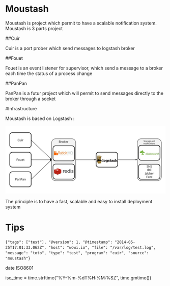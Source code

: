 Moustash
========

Moustash is project which permit to have a scalable notification system.
Moustash is 3 parts project

##Cuir

Cuir is a port prober which send messages to logstash broker

##Fouet

Fouet is an event listener for supervisor, which send a message to a broker each time the status of a process change

##PanPan

PanPan is a futur project which will permit to send messages directly to the broker through a socket

#Infrastructure

Moustash is based on Logstash :

![Moustash](docs/Moustash.jpg)

The principle is to have a fast, scalable and easy to install deployment system


# Tips

```{"tags": ["test"], "@version": 1, "@timestamp": "2014-05-25T17:01:33.062Z", "host": "wowi.io", "file": "/var/log/test.log", "message": "toto", "type": "test", "program": "cuir", "source": "moustash"}```

date ISO8601

 iso_time = time.strftime("%Y-%m-%dT%H:%M:%SZ", time.gmtime())
